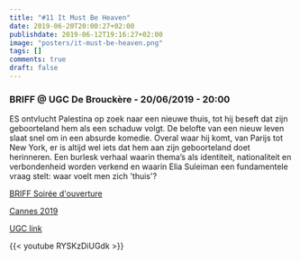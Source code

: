 ```yaml
---
title: "#11 It Must Be Heaven"
date: 2019-06-20T20:00:27+02:00
publishdate: 2019-06-12T19:16:27+02:00
image: "posters/it-must-be-heaven.png"
tags: []
comments: true
draft: false
---
```


### BRIFF @ UGC De Brouckère - 20/06/2019 - 20:00

ES ontvlucht Palestina op zoek naar een nieuwe thuis, tot hij beseft dat zijn
geboorteland hem als een schaduw volgt. De belofte van een nieuw leven slaat
snel om in een absurde komedie. Overal waar hij komt, van Parijs tot New York,
er is altijd wel iets dat hem aan zijn geboorteland doet herinneren.
Een burlesk verhaal waarin thema’s als identiteit, nationaliteit en
verbondenheid worden verkend en waarin Elia Suleiman een fundamentele
vraag stelt: waar voelt men zich 'thuis'?

[BRIFF Soirée d'ouverture](https://briff.be/soiree-douverture/)

[Cannes 2019](https://www.festival-cannes.com/en/festival/films/it-must-be-heaven)

[UGC link](https://www.ugc.be/film.html?id=7074&cinemaId=2)

{{< youtube RYSKzDiUGdk >}}
